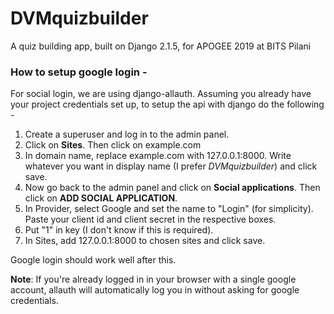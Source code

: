 # DVMquizbuilder
A quiz building app, built on Django 2.1.5, for APOGEE 2019 at BITS Pilani

### How to setup google login - 
For social login, we are using django-allauth. Assuming you already have your project credentials set up, to setup the api with django do the following - 
1. Create a superuser and log in to the admin panel.
2. Click on **Sites**. Then click on example.com
3. In domain name, replace example.com with 127.0.0.1:8000. Write whatever you want in display name (I prefer *DVMquizbuilder*) and click save.
4. Now go back to the admin panel and click on **Social applications**. Then click on **ADD SOCIAL APPLICATION**.
5. In Provider, select Google and set the name to "Login" (for simplicity). Paste your client id and client secret in the respective boxes.
6. Put "1" in key (I don't know if this is required).
7. In Sites, add 127.0.0.1:8000 to chosen sites and click save.

Google login should work well after this.

**Note**: If you're already logged in in your browser with a single google account, allauth will automatically log you in without asking for google credentials.
